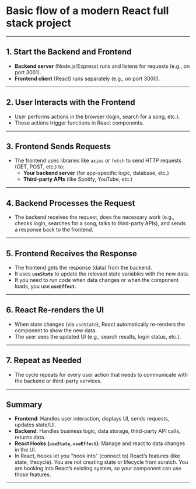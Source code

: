 # Basic flow of a modern React full stack project

---

## 1. **Start the Backend and Frontend**

- **Backend server** (Node.js/Express) runs and listens for requests (e.g., on port 3001).
- **Frontend client** (React) runs separately (e.g., on port 3000).

---

## 2. **User Interacts with the Frontend**

- User performs actions in the browser (login, search for a song, etc.).
- These actions trigger functions in React components.

---

## 3. **Frontend Sends Requests**

- The frontend uses libraries like `axios` or `fetch` to send HTTP requests (GET, POST, etc.) to:
  - **Your backend server** (for app-specific logic, database, etc.)
  - **Third-party APIs** (like Spotify, YouTube, etc.)

---

## 4. **Backend Processes the Request**

- The backend receives the request, does the necessary work (e.g., checks login, searches for a song, talks to third-party APIs), and sends a response back to the frontend.

---

## 5. **Frontend Receives the Response**

- The frontend gets the response (data) from the backend.
- It uses **`useState`** to update the relevant state variables with the new data.
- If you need to run code when data changes or when the component loads, you use **`useEffect`**.

---

## 6. **React Re-renders the UI**

- When state changes (via `useState`), React automatically re-renders the component to show the new data.
- The user sees the updated UI (e.g., search results, login status, etc.).

---

## 7. **Repeat as Needed**

- The cycle repeats for every user action that needs to communicate with the backend or third-party services.

---

## Summary

- **Frontend**: Handles user interaction, displays UI, sends requests, updates state/UI.
- **Backend**: Handles business logic, data storage, third-party API calls, returns data.
- **React Hooks (`useState`, `useEffect`)**: Manage and react to data changes in the UI.
- In React, hooks let you "hook into" (connect to) React’s features (like state, lifecycle). You are not creating state or lifecycle from scratch. You are hooking into React’s existing system, so your component can use those features.

---
